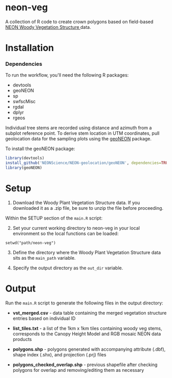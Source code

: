neon-veg
================

A collection of R code to create crown polygons based on field-based [NEON Woody Vegetation Structure 
](http://data.neonscience.org/api/v0/documents/NEON_vegStructure_userGuide_vA) data.

Installation
================

### Dependencies

To run the workflow, you'll need the following R packages:

-   devtools
-	geoNEON
-	sp
-	swfscMisc
-	rgdal
-	dplyr
- 	rgeos

Individual tree stems are recorded using distance and azimuth from a subplot reference point. To derive stem location in UTM coordinates, pull geolocation data for the sampling plots using the [geoNEON](https://github.com/NEONScience/NEON-geolocation/tree/master/geoNEON)  package.

To install the geoNEON package: 

``` r
library(devtools)
install_github('NEONScience/NEON-geolocation/geoNEON', dependencies=TRUE)
library(geoNEON)
```

Setup
================

1. Download the Woody Plant Vegetation Structure data. If you downloaded it as a .zip file, be sure to unzip the file before proceeding. 


Within the SETUP section of the `main.R` script: 

2. Set your current working directory to neon-veg in your local environment so the local functions can be loaded:

```{r}
setwd("path/neon-veg")
```

3. Define the directory where the Woody Plant Vegetation Structure data sits as the `main_path` variable. 

4. Specify the output directory as the `out_dir` variable.


Output
================

Run the `main.R` script to generate the following files in the output directory: 

- 	**vst_merged.csv** - data table containing the merged vegetation structure entries based on individual ID

-	**list_tiles.txt** - a list of the 1km x 1km tiles containing woody veg stems, corresponds to the Canopy Height Model and RGB mosaic NEON data products

-	**polygons.shp** - polygons generated with accompanying attribute (.dbf), shape index (.shx), and projection (.prj) files

-	**polygons_checked_overlap.shp** - previous shapefile after checking polygons for overlap and removing/editing them as necessary